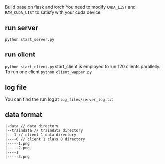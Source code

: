 Build base on flask and torch
You need to modify ```CUDA_LIST``` and ```RAW_CUDA_LIST``` to satisfy with your cuda device
## run server
```python start_server.py```
## run client
```python start_client.py```
start_client is employed to run 120 clients parallelly.
To run one client ```python client_wapper.py```
## log file
You can find the run log at ```log_files/server_log.txt```

## data format
```
|-data // data directory
|--traindata // traindata directory
|---1 // client 1 data directory
|----0 // client 1 class 0 directory
|-----1.png
|-----2.png
|----1
|-----3.png
```